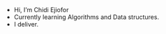 - Hi, I’m Chidi Ejiofor 
- Currently learning Algorithms and Data structures.
- I deliver. 


<!---
Cheppar/Cheppar is a ✨ special ✨ repository because its `README.md` (this file) appears on your GitHub profile.
You can click the Preview link to take a look at your changes.
--->
